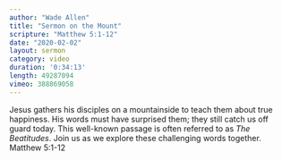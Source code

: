 ```yaml
---
author: "Wade Allen"
title: "Sermon on the Mount"
scripture: "Matthew 5:1-12"
date: "2020-02-02"
layout: sermon
category: video
duration: '0:34:13' 
length: 49287094
vimeo: 388869058 
---
```


Jesus gathers his disciples on a mountainside to teach them about true happiness. His words must have surprised them; they still catch us off guard today. This well-known passage is often referred to as *The Beatitudes*. Join us as we explore these challenging words together. Matthew 5:1-12
